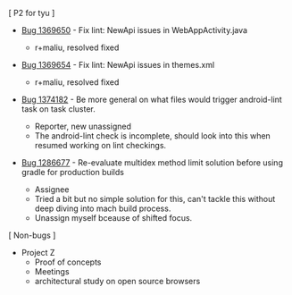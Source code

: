 [ P2 for tyu ]
  
* [Bug 1369650](https://bugzil.la/1369650) - Fix lint: NewApi issues in WebAppActivity.java
  * r+maliu, resolved fixed
  
* [Bug 1369654](https://bugzil.la/1369654) - Fix lint: NewApi issues in themes.xml
  * r+maliu, resolved fixed
  
* [Bug 1374182](https://bugzil.la/1374182) - Be more general on what files would trigger android-lint task on task cluster.
  * Reporter, new unassigned
  * The android-lint check is incomplete, should look into this when resumed working on lint checkings.  
  
* [Bug 1286677](https://bugzil.la/1286677) - Re-evaluate multidex method limit solution before using gradle for production builds
  * Assignee
  * Tried a bit but no simple solution for this, can't tackle this without deep diving into mach build process.
  * Unassign myself bceause of shifted focus.

[ Non-bugs ]

* Project Z
  * Proof of concepts
  * Meetings
  * architectural study on open source browsers
